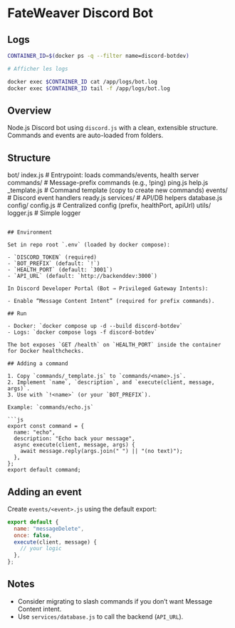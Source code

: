 # FateWeaver Discord Bot

## Logs

```bash
CONTAINER_ID=$(docker ps -q --filter name=discord-botdev)

# Afficher les logs

docker exec $CONTAINER_ID cat /app/logs/bot.log
docker exec $CONTAINER_ID tail -f /app/logs/bot.log
```

## Overview

Node.js Discord bot using `discord.js` with a clean, extensible structure. Commands and events are auto-loaded from folders.

## Structure

bot/
index.js # Entrypoint: loads commands/events, health server
commands/ # Message-prefix commands (e.g., !ping)
ping.js
help.js
\_template.js # Command template (copy to create new commands)
events/ # Discord event handlers
ready.js
services/ # API/DB helpers
database.js
config/
config.js # Centralized config (prefix, healthPort, apiUrl)
utils/
logger.js # Simple logger

````

## Environment

Set in repo root `.env` (loaded by docker compose):

- `DISCORD_TOKEN` (required)
- `BOT_PREFIX` (default: `!`)
- `HEALTH_PORT` (default: `3001`)
- `API_URL` (default: `http://backenddev:3000`)

In Discord Developer Portal (Bot → Privileged Gateway Intents):

- Enable “Message Content Intent” (required for prefix commands).

## Run

- Docker: `docker compose up -d --build discord-botdev`
- Logs: `docker compose logs -f discord-botdev`

The bot exposes `GET /health` on `HEALTH_PORT` inside the container for Docker healthchecks.

## Adding a command

1. Copy `commands/_template.js` to `commands/<name>.js`.
2. Implement `name`, `description`, and `execute(client, message, args)`.
3. Use with `!<name>` (or your `BOT_PREFIX`).

Example: `commands/echo.js`

```js
export const command = {
  name: "echo",
  description: "Echo back your message",
  async execute(client, message, args) {
    await message.reply(args.join(" ") || "(no text)");
  },
};
export default command;
````

## Adding an event

Create `events/<event>.js` using the default export:

```js
export default {
  name: "messageDelete",
  once: false,
  execute(client, message) {
    // your logic
  },
};
```

## Notes

- Consider migrating to slash commands if you don’t want Message Content intent.
- Use `services/database.js` to call the backend (`API_URL`).
